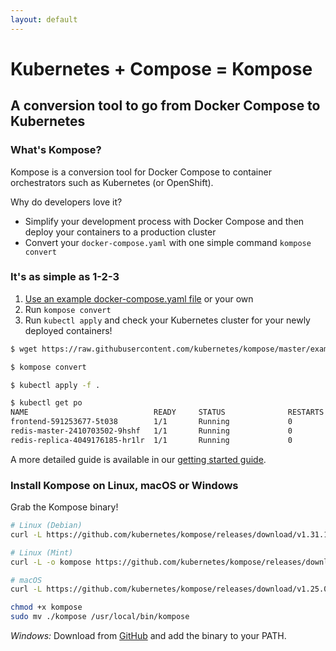 ```yaml
---
layout: default
---
```


# Kubernetes + Compose = Kompose

## A conversion tool to go from Docker Compose to Kubernetes

### What's Kompose?

Kompose is a conversion tool for Docker Compose to container orchestrators such as Kubernetes (or OpenShift).

Why do developers love it?

- Simplify your development process with Docker Compose and then deploy your containers to a production cluster
- Convert your `docker-compose.yaml` with one simple command `kompose convert`

### It's as simple as 1-2-3

1. [Use an example docker-compose.yaml file](https://raw.githubusercontent.com/kubernetes/kompose/master/examples/docker-compose-v3.yaml) or your own
2. Run `kompose convert`
3. Run `kubectl apply` and check your Kubernetes cluster for your newly deployed containers!

```sh
$ wget https://raw.githubusercontent.com/kubernetes/kompose/master/examples/docker-compose-v3.yaml -O docker-compose.yaml

$ kompose convert

$ kubectl apply -f .

$ kubectl get po
NAME                            READY     STATUS              RESTARTS   AGE
frontend-591253677-5t038        1/1       Running             0          10s
redis-master-2410703502-9hshf   1/1       Running             0          10s
redis-replica-4049176185-hr1lr  1/1       Running             0          10s
```

A more detailed guide is available in our [getting started guide](/docs/getting-started.md).

### Install Kompose on Linux, macOS or Windows

Grab the Kompose binary!

```sh
# Linux (Debian)
curl -L https://github.com/kubernetes/kompose/releases/download/v1.31.1/kompose-linux-amd64 -o kompose

# Linux (Mint)
curl -L -o kompose https://github.com/kubernetes/kompose/releases/download/v1.31.1/kompose-linux-amd64

# macOS
curl -L https://github.com/kubernetes/kompose/releases/download/v1.25.0/kompose-darwin-amd64 -o kompose

chmod +x kompose
sudo mv ./kompose /usr/local/bin/kompose
```

_Windows:_ Download from [GitHub](https://github.com/kubernetes/kompose/releases/download/v1.25.0/kompose-windows-amd64.exe) and add the binary to your PATH.
